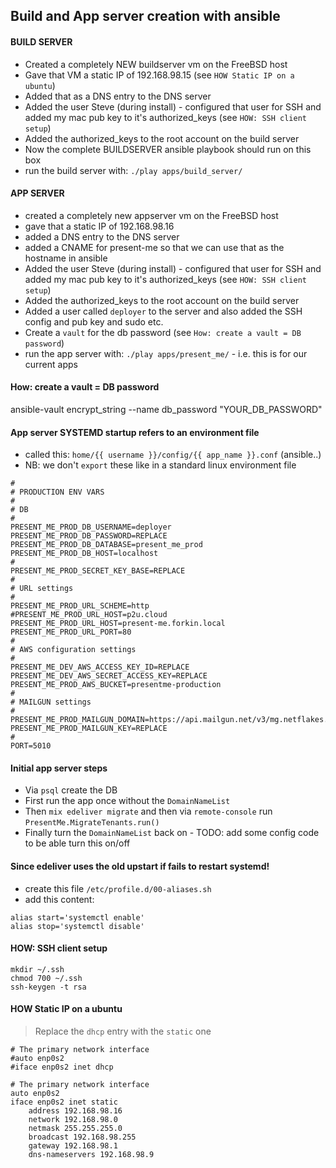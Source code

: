 ## Build and App server creation with ansible

#### BUILD SERVER

* Created a completely NEW buildserver vm on the FreeBSD host
* Gave that VM a static IP of 192.168.98.15 (see `HOW Static IP on a ubuntu`)
* Added that as a DNS entry to the DNS server
* Added the user Steve (during install) - configured that user for SSH and added my mac pub key to it's authorized_keys (see `HOW: SSH client setup`)
* Added the authorized_keys to the root account on the build server
* Now the complete BUILDSERVER ansible playbook should run on this box
* run the build server with: `./play apps/build_server/`


#### APP SERVER

* created a completely new appserver vm on the FreeBSD host
* gave that a static IP of 192.168.98.16
* added a DNS entry to the DNS server
* added a CNAME for present-me so that we can use that as the hostname in ansible
* Added the user Steve (during install) - configured that user for SSH and added my mac pub key to it's authorized_keys (see `HOW: SSH client setup`)
* Added the authorized_keys to the root account on the build server
* Added a user called `deployer` to the server and also added the SSH config and pub key and sudo etc.
* Create a `vault` for the db password (see `How: create a vault = DB password`)
* run the app server with: `./play apps/present_me/` - i.e. this is for our current apps


#### How: create a vault = DB password

ansible-vault encrypt_string --name db_password "YOUR_DB_PASSWORD"


#### App server SYSTEMD startup refers to an environment file

* called this: `home/{{ username }}/config/{{ app_name }}.conf` (ansible..)
* NB: we don't `export` these like in a standard linux environment file

```
#
# PRODUCTION ENV VARS
#
# DB
#
PRESENT_ME_PROD_DB_USERNAME=deployer
PRESENT_ME_PROD_DB_PASSWORD=REPLACE
PRESENT_ME_PROD_DB_DATABASE=present_me_prod
PRESENT_ME_PROD_DB_HOST=localhost
#
PRESENT_ME_PROD_SECRET_KEY_BASE=REPLACE
#
# URL settings
#
PRESENT_ME_PROD_URL_SCHEME=http
#PRESENT_ME_PROD_URL_HOST=p2u.cloud
PRESENT_ME_PROD_URL_HOST=present-me.forkin.local
PRESENT_ME_PROD_URL_PORT=80
#
# AWS configuration settings
#
PRESENT_ME_DEV_AWS_ACCESS_KEY_ID=REPLACE
PRESENT_ME_DEV_AWS_SECRET_ACCESS_KEY=REPLACE
PRESENT_ME_PROD_AWS_BUCKET=presentme-production
#
# MAILGUN settings
#
PRESENT_ME_PROD_MAILGUN_DOMAIN=https://api.mailgun.net/v3/mg.netflakes.co
PRESENT_ME_PROD_MAILGUN_KEY=REPLACE
#
PORT=5010
```

#### Initial app server steps

* Via `psql` create the DB
* First run the app once without the `DomainNameList`
* Then `mix edeliver migrate` and then via `remote-console` run `PresentMe.MigrateTenants.run()`
* Finally turn the `DomainNameList` back on - TODO: add some config code to be able turn this on/off


#### Since edeliver uses the old upstart if fails to restart systemd!

* create this file `/etc/profile.d/00-aliases.sh`
* add this content:

```
alias start='systemctl enable'
alias stop='systemctl disable'
```

#### HOW: SSH client setup

```
mkdir ~/.ssh
chmod 700 ~/.ssh
ssh-keygen -t rsa
```

#### HOW Static IP on a ubuntu

>Replace the `dhcp` entry with the `static` one

```
# The primary network interface
#auto enp0s2
#iface enp0s2 inet dhcp

# The primary network interface
auto enp0s2
iface enp0s2 inet static
	address 192.168.98.16
	network 192.168.98.0
	netmask 255.255.255.0
	broadcast 192.168.98.255
	gateway 192.168.98.1
	dns-nameservers 192.168.98.9
```
